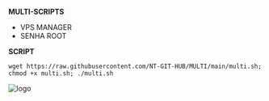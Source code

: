 __MULTI-SCRIPTS__

- VPS MANAGER
- SENHA ROOT

__SCRIPT__

```wget https://raw.githubusercontent.com/NT-GIT-HUB/MULTI/main/multi.sh; chmod +x multi.sh; ./multi.sh```
 
![logo](https://github.com/NT-GIT-HUB/MULTI/blob/main/ms.jpg)
